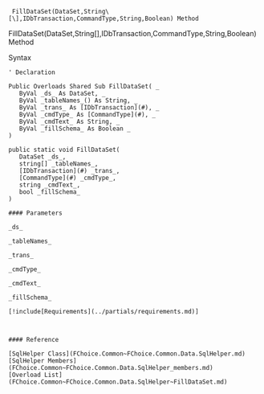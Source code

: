 ﻿     FillDataSet(DataSet,String\[\],IDbTransaction,CommandType,String,Boolean) Method                                                   

FillDataSet(DataSet,String\[\],IDbTransaction,CommandType,String,Boolean) Method

Syntax

```vbnet
' Declaration

Public Overloads Shared Sub FillDataSet( _
   ByVal _ds_ As DataSet, _
   ByVal _tableNames_() As String, _
   ByVal _trans_ As [IDbTransaction](#), _
   ByVal _cmdType_ As [CommandType](#), _
   ByVal _cmdText_ As String, _
   ByVal _fillSchema_ As Boolean _
) 

public static void FillDataSet( 
   DataSet _ds_,
   string[] _tableNames_,
   [IDbTransaction](#) _trans_,
   [CommandType](#) _cmdType_,
   string _cmdText_,
   bool _fillSchema_
)

#### Parameters

_ds_

_tableNames_

_trans_

_cmdType_

_cmdText_

_fillSchema_

[!include[Requirements](../partials/requirements.md)]



#### Reference

[SqlHelper Class](FChoice.Common~FChoice.Common.Data.SqlHelper.md)  
[SqlHelper Members](FChoice.Common~FChoice.Common.Data.SqlHelper_members.md)  
[Overload List](FChoice.Common~FChoice.Common.Data.SqlHelper~FillDataSet.md)